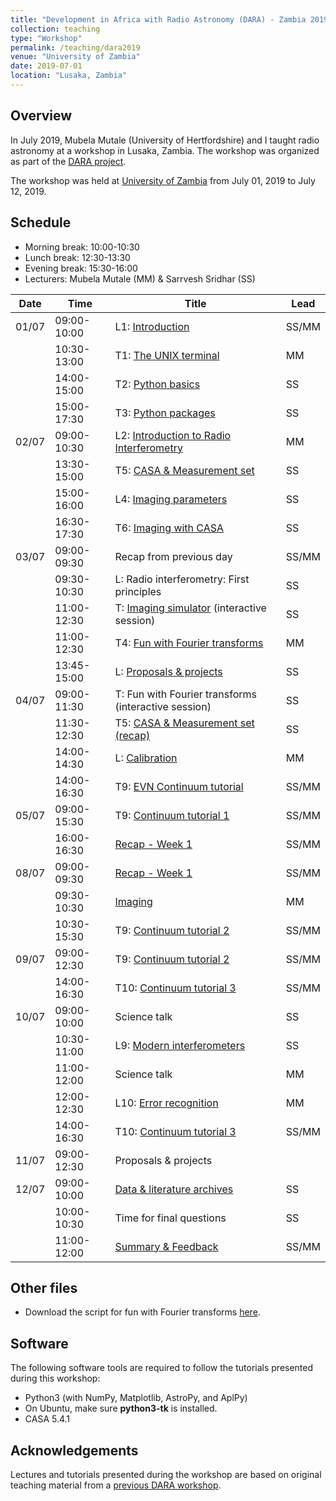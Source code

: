 ```yaml
---
title: "Development in Africa with Radio Astronomy (DARA) - Zambia 2019"
collection: teaching
type: "Workshop"
permalink: /teaching/dara2019
venue: "University of Zambia"
date: 2019-07-01
location: "Lusaka, Zambia"
---
```


Overview
---

In July 2019, Mubela Mutale (University of Hertfordshire) and I taught radio astronomy at a workshop in Lusaka, Zambia. The workshop was organized as part of the [DARA project](https://www.dara-project.org/).

The workshop was held at [University of Zambia](https://www.unza.zm/) from July 01, 2019 to July 12, 2019.

Schedule
---

+ Morning break: 10:00-10:30
+ Lunch break: 12:30-13:30
+ Evening break: 15:30-16:00
+ Lecturers: Mubela Mutale (MM) & Sarrvesh Sridhar (SS)

| Date  | Time        | Title                                                                                                                   | Lead  |
| ----- | ----------- | ----------------------------------------------------------------------------------------------------------------------- | ----  |
| 01/07 | 09:00-10:00 | L1: [Introduction](http://academicpages.github.io/files/dara2019/introduction.pdf)                                      | SS/MM |
|       | 10:30-13:00 | T1: [The UNIX terminal](http://academicpages.github.io/files/dara2019/w1_intro_to_unix.pdf)                             | MM    |
|       | 14:00-15:00 | T2: [Python basics](http://academicpages.github.io/files/dara2019/python_basics.pdf)                                    | SS    |
|       | 15:00-17:30 | T3: [Python packages](http://academicpages.github.io/files/dara2019/python_basics.pdf)                                  | SS    |
| 02/07 | 09:00-10:30 | L2: [Introduction to Radio Interferometry](http://academicpages.github.io/files/dara2019/L2_interferometry_basics.pdf)  | MM    |
|       | 13:30-15:00 | T5: [CASA & Measurement set](http://academicpages.github.io/files/dara2019/casa_and_ms.pdf)                             | SS    |
|       | 15:00-16:00 | L4: [Imaging parameters](http://academicpages.github.io/files/dara2019/imaging_parameters.pdf)                          | SS    |
|       | 16:30-17:30 | T6: [Imaging with CASA](http://academicpages.github.io/files/dara2019/imaging_parameters.pdf)                           | SS    |
| 03/07 | 09:00-09:30 | Recap from previous day                                                                                                 | SS/MM |
|       | 09:30-10:30 | L:  Radio interferometry: First principles                                                                              | SS    |
|       | 11:00-12:30 | T:  [Imaging simulator](https://github.com/urvashirau/ImagingSimulator) (interactive session)                           | SS    |
|       | 11:00-12:30 | T4: [Fun with Fourier transforms](http://academicpages.github.io/files/dara2019/fun.pdf)                                | MM    |
|       | 13:45-15:00 | L:  [Proposals & projects](http://academicpages.github.io/files/dara2019/project.pdf)                                   | SS    |
| 04/07 | 09:00-11:30 | T: Fun with Fourier transforms (interactive session)                                                                    | SS    |
|       | 11:30-12:30 | T5: [CASA & Measurement set (recap)](http://academicpages.github.io/files/dara2019/casa_and_ms.pdf)                     | SS    |
|       | 14:00-14:30 | L:  [Calibration](http://academicpages.github.io/files/dara2019/L6_tailoring_calibration_2.pdf)                         | MM    |
|       | 14:00-16:30 | T9: [EVN Continuum tutorial](http://www.jb.man.ac.uk/DARA/unit4/Workshops/EVN_continuum_part_1.html)                    | SS/MM |
| 05/07 | 09:00-15:30 | T9: [Continuum tutorial 1](http://www.jb.man.ac.uk/DARA/unit4/Workshops/EVN_continuum_part_1.html)                      | SS/MM |
|       | 16:00-16:30 | [Recap - Week 1](http://academicpages.github.io/files/dara2019/review_week1.pdf)                                        | SS/MM |
| 08/07 | 09:00-09:30 | [Recap - Week 1](http://academicpages.github.io/files/dara2019/review_week1.pdf)                                        | SS/MM |
|       | 09:30-10:30 | [Imaging](http://academicpages.github.io/files/dara2019/L7_imaging.pdf)                                                 | MM    |
|       | 10:30-15:30 | T9: [Continuum tutorial 2](http://www.jb.man.ac.uk/DARA/unit4/Workshops/EVN_continuum_part_2.html)                      | SS/MM |
| 09/07 | 09:00-12:30 | T9: [Continuum tutorial 2](http://www.jb.man.ac.uk/DARA/unit4/Workshops/EVN_continuum_part_2.html)                      | SS/MM |
|       | 14:00-16:30 | T10: [Continuum tutorial 3](http://www.jb.man.ac.uk/DARA/unit4/Workshops/EVN_continuum_part_3.html)                     | SS/MM |
| 10/07 | 09:00-10:00 | Science talk                                                                                                            | SS    |
|       | 10:30-11:00 | L9: [Modern interferometers](http://academicpages.github.io/files/dara2019/modern_arrays.pdf)                           | SS    |
|       | 11:00-12:00 | Science talk                                                                                                            | MM    |
|       | 12:00-12:30 | L10: [Error recognition](http://academicpages.github.io/files/dara2019/error.pdf)                                       | MM    |
|       | 14:00-16:30 | T10: [Continuum tutorial 3](http://www.jb.man.ac.uk/DARA/unit4/Workshops/EVN_continuum_part_3.html)                     | SS/MM |
| 11/07 | 09:00-12:30 | Proposals & projects                                                                                                    |       |
| 12/07 | 09:00-10:00 | [Data & literature archives](http://academicpages.github.io/files/dara2019/archives.pdf)                                | SS    |
|       | 10:00-10:30 | Time for final questions                                                                                                | SS    |
|       | 11:00-12:00 | [Summary & Feedback](http://academicpages.github.io/files/dara2019/review.pdf)                                          | SS/MM |

Other files
---

+ Download the script for fun with Fourier transforms [here](http://academicpages.github.io/files/dara2019/L4.zip).

Software 
---

The following software tools are required to follow the tutorials presented during this workshop:

+ Python3 (with NumPy, Matplotlib, AstroPy, and AplPy)
+ On Ubuntu, make sure **python3-tk** is installed.
+ CASA 5.4.1

Acknowledgements
---

Lectures and tutorials presented during the workshop are based on original teaching material from a [previous DARA workshop](http://www.jb.man.ac.uk/~radcliff/DARA/Data_reduction_workshops.html). 
